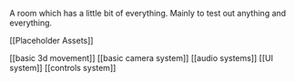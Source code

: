 A room which has a little bit of everything. Mainly to test out anything and everything. 

[[Placeholder Assets]]

[[basic 3d movement]]
[[basic camera system]]
[[audio systems]]
[[UI system]]
[[controls system]]

